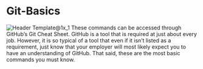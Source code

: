 # Git-Basics
![Header Template@1x_1](https://github.com/Carranco-Codes/Git-Basics/assets/10298176/48ead034-6f2c-4353-b5cb-46343052175a)
These commands can be accessed through GitHub’s Git Cheat Sheet. GitHub is a tool that is required at just about every job. However, it is so typical of a tool that even if it isn’t listed as a requirement, just know that your employer will most likely expect you to have an understanding of GitHub. That said, these are the most basic commands you must know.

